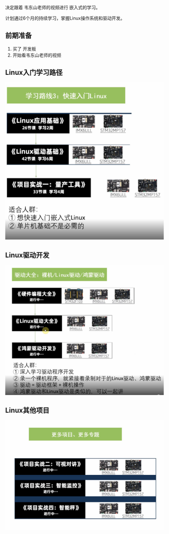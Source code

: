 决定跟着 韦东山老师的视频进行 嵌入式的学习。

计划通过6个月的持续学习，掌握Linux操作系统和驱动开发。

## 前期准备

1. 买了 开发板 
2. 开始看韦东山老师的视频

## Linux入门学习路径

![image-20201109145333275](2020-11-09-嵌入式学习路径/image-20201109145333275.png)





## Linux驱动开发



![image-20201109145754204](2020-11-09-嵌入式学习路径/image-20201109145754204.png)





## Linux其他项目



![image-20201109145822546](2020-11-09-嵌入式学习路径/image-20201109145822546.png)